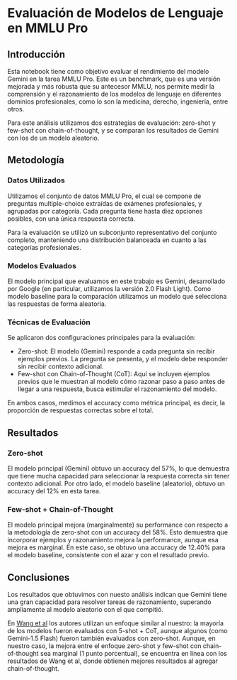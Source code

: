 # Evaluación de Modelos de Lenguaje en MMLU Pro

## Introducción

Esta notebook tiene como objetivo evaluar el rendimiento del modelo Gemini en la tarea MMLU Pro. Este es un benchmark, que es una versión mejorada y más robusta que su antecesor MMLU, nos permite medir la comprensión y el razonamiento de los modelos de lenguaje en diferentes dominios profesionales, como lo son la medicina, derecho, ingeniería, entre otros. 

Para este análisis utilizamos dos estrategias de evaluación: zero-shot y few-shot con chain-of-thought, y se comparan los resultados de Gemini con los de un modelo aleatorio.

## Metodología

### Datos Utilizados

Utilizamos el conjunto de datos MMLU Pro, el cual se compone de preguntas multiple-choice extraídas de exámenes profesionales, y agrupadas por categoría. Cada pregunta tiene hasta diez opciones posibles, con una única respuesta correcta.

Para la evaluación se utilizó un subconjunto representativo del conjunto completo, manteniendo una distribución balanceada en cuanto a las categorías profesionales.

### Modelos Evaluados

El modelo principal que evaluamos en este trabajo es Gemini, desarrollado por Google (en particular, utilizamos la versión 2.0 Flash Light). Como modelo baseline para la comparación utilizamos un modelo que selecciona las respuestas de forma aleatoria.

### Técnicas de Evaluación
Se aplicaron dos configuraciones principales para la evaluación:
- Zero-shot: El modelo (Gemini) responde a cada pregunta sin recibir ejemplos previos. La pregunta se presenta, y el modelo debe responder sin recibir contexto adicional.
- Few-shot con Chain-of-Thought (CoT): Aquí se incluyen ejemplos previos que le muestran al modelo cómo razonar paso a paso antes de llegar a una respuesta, busca estimular el razonamiento del modelo.

En ambos casos, medimos el accuracy como métrica principal, es decir, la proporción de respuestas correctas sobre el total.

## Resultados

### Zero-shot

El modelo principal (Gemini) obtuvo un accuracy del 57%, lo que demuestra que tiene mucha capacidad para seleccionar la respuesta correcta sin tener contexto adicional. Por otro lado, el modelo baseline (aleatorio), obtuvo un accuracy del 12% en esta tarea.

### Few-shot + Chain-of-Thought

El modelo principal mejora (marginalmente) su performance con respecto a la metodología de zero-shot con un accuracy del 58%. Esto demuestra que incorporar ejemplos y razonamiento mejora la performance, aunque esa mejora es marginal. En este caso, se obtuvo una accuracy de 12.40% para el modelo baseline, consistente con el azar y con el resultado previo.

## Conclusiones

Los resultados que obtuvimos con nuesto análisis indican que Gemini tiene una gran capacidad para resolver tareas de razonamiento, superando ampliamente al modelo aleatorio con el que compitió. 

En [Wang et al](https://arxiv.org/abs/2406.01574) los autores utilizan un enfoque similar al nuestro: la mayoría de los modelos fueron evaluados con 5-shot + CoT, aunque algunos (como Gemini-1.5 Flash) fueron también evaluados con zero-shot. Aunque, en nuestro caso, la mejora entre el enfoque zero-shot y few-shot con chain-of-thought sea marginal (1 punto porcentual), se encuentra en línea con los resultados de Wang et al, donde obtienen mejores resultados al agregar chain-of-thought.